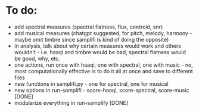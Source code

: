 # To do:

- add spectral measures (spectral flatness, flux, centroid, snr)
- add musical measures (chatgpt suggested, for pitch, melody, harmony - maybe omit timbre since samplifi is kind of doing the opposite)
- in analysis, talk about why certain measures would work and others wouldn't - i.e. haaqi and timbre would be bad, spectral flatness would be good, why, etc.
- one actions, run once with haaqi, one with spectral, one with music - no, most computationally effective is to do it all at once and save to different files
- new functions in samplifi.py - one for spectral, one for musical
- new options in run-samplifi - score-haaqi, score-spectral, score-music [DONE]
- modularize everything in run-samplify [DONE]